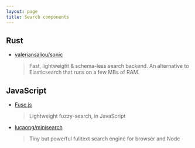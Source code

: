 ```yaml
---
layout: page
title: Search components
---
```


## Rust

- [valeriansaliou/sonic](https://github.com/valeriansaliou/sonic)

  > Fast, lightweight & schema-less search backend. An alternative to Elasticsearch that runs on a few MBs of RAM.

## JavaScript

- [Fuse.js](https://github.com/krisk/Fuse)

  > Lightweight fuzzy-search, in JavaScript

- [lucaong/minisearch](https://github.com/lucaong/minisearch)

  > Tiny but powerful fulltext search engine for browser and Node
